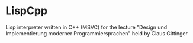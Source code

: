 LispCpp
=======

Lisp interpreter written in C++ (MSVC) for the lecture "Design und Implementierung moderner Programmiersprachen" held by Claus Gittinger
